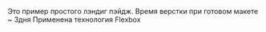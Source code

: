 Это пример простого лэндиг пэйдж. 
Время верстки при готовом макете ~ 3дня
Применена технология Flexbox
